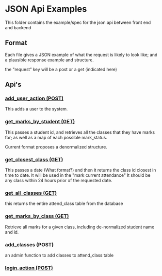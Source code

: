 # JSON Api Examples

This folder contains the example/spec for the json api between front end and backend

## Format

Each file gives a JSON example of what the request is likely to look like; and a plausible response example and structure.

the "request" key will be a post or a get (indicated here)

## Api's

### [add_user_action (POST)](./add_user_action.json)

This adds a user to the system.

### [get_marks_by_student (GET)](./get_marks_by_student.json)

This passes a student id, and retrieves all the classes that they have marks for; as well as a map of each possible mark_status.

Current format proposes a denormalized structure.

### [get_closest_class (GET)](./get_closest_class.json)

This passes a date (What format?) and then it returns the class id closest in time to date. It will be used in the "mark current attendance" It should be any class within 24 hours prior of the requested date.

### [get_all_classes (GET)](./get_all_classes.json)

this returns the entire attend_class table from the database

### [get_marks_by_class (GET)](./get_marks_by_class.json)

Retrieve all marks for a given class, including de-normalized student name and id.

### add_classes (POST)

an admin function to add classes to attend_class table

### [login_action (POST)](./logon_action.json)
